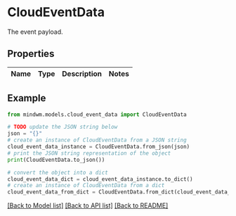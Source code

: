 # CloudEventData

The event payload.

## Properties

Name | Type | Description | Notes
------------ | ------------- | ------------- | -------------

## Example

```python
from mindwm.models.cloud_event_data import CloudEventData

# TODO update the JSON string below
json = "{}"
# create an instance of CloudEventData from a JSON string
cloud_event_data_instance = CloudEventData.from_json(json)
# print the JSON string representation of the object
print(CloudEventData.to_json())

# convert the object into a dict
cloud_event_data_dict = cloud_event_data_instance.to_dict()
# create an instance of CloudEventData from a dict
cloud_event_data_from_dict = CloudEventData.from_dict(cloud_event_data_dict)
```
[[Back to Model list]](../README.md#documentation-for-models) [[Back to API list]](../README.md#documentation-for-api-endpoints) [[Back to README]](../README.md)


